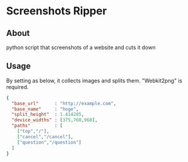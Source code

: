 # Screenshots Ripper

About
------
python script that screenshots of a website and cuts it down

Usage
------
By setting as below, it collects images and splits them.
"Webkit2png" is required.

```json:config.json
{
  "base_url"      : "http://example.com",
  "base_name"     : "hoge",
  "split_height"  : 1.414285,
  "device_widths" : [375,768,960],
  "paths"         : [
    ["top","/"],
    ["cancel","/cancel"],
    ["question","/question"]
  ]
}
```
